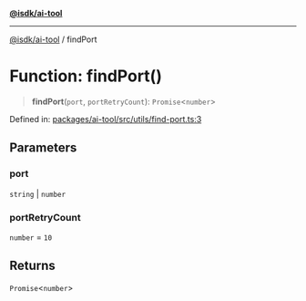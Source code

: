 [**@isdk/ai-tool**](../README.md)

***

[@isdk/ai-tool](../globals.md) / findPort

# Function: findPort()

> **findPort**(`port`, `portRetryCount`): `Promise`\<`number`\>

Defined in: [packages/ai-tool/src/utils/find-port.ts:3](https://github.com/isdk/ai-tool.js/blob/83a1524a1644365964efc043a7a7991d8fd46b49/src/utils/find-port.ts#L3)

## Parameters

### port

`string` | `number`

### portRetryCount

`number` = `10`

## Returns

`Promise`\<`number`\>
